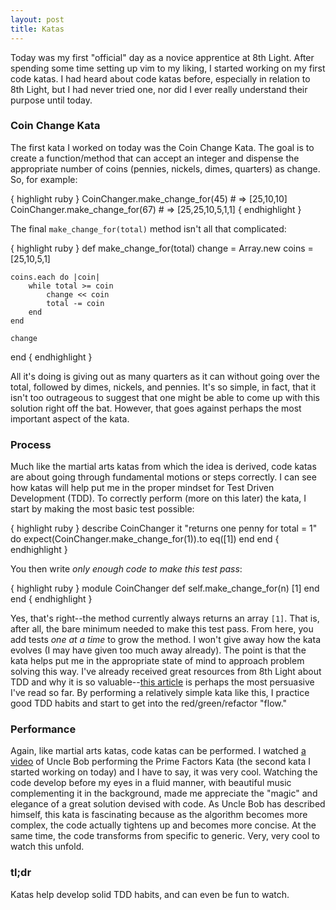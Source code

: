```yaml
---
layout: post
title: Katas
---
```

Today was my first "official" day as a novice apprentice at 8th Light. After spending some time setting up vim to my liking, I started working on my first code katas. I had heard about code katas before, especially in relation to 8th Light, but I had never tried one, nor did I ever really understand their purpose until today.

### Coin Change Kata
The first kata I worked on today was the Coin Change Kata. The goal is to create a function/method that can accept an integer and dispense the appropriate number of coins (pennies, nickels, dimes, quarters) as change. So, for example:

{ highlight ruby }
CoinChanger.make_change_for(45) # => [25,10,10]
CoinChanger.make_change_for(67) # => [25,25,10,5,1,1]
{ endhighlight }

The final `make_change_for(total)` method isn't all that complicated:

{ highlight ruby }
def make_change_for(total)
	change = Array.new
	coins = [25,10,5,1]

	coins.each do |coin|
		while total >= coin
			change << coin
			total -= coin
		end
	end

	change
end
{ endhighlight }

All it's doing is giving out as many quarters as it can without going over the total, followed by dimes, nickels, and pennies. It's so simple, in fact, that it isn't too outrageous to suggest that one might be able to come up with this solution right off the bat. However, that goes against perhaps the most important aspect of the kata.

### Process
Much like the martial arts katas from which the idea is derived, code katas are about going through fundamental motions or steps correctly. I can see how katas will help put me in the proper mindset for Test Driven Development (TDD). To correctly perform (more on this later) the kata, I start by making the most basic test possible:

{ highlight ruby }
describe CoinChanger
	it "returns one penny for total = 1" do
		expect(CoinChanger.make_change_for(1)).to eq([1])
	end
end
{ endhighlight }

You then write *only enough code to make this test pass*:

{ highlight ruby }
module CoinChanger
	def self.make_change_for(n)
		[1]
	end
end
{ endhighlight }

Yes, that's right--the method currently always returns an array `[1]`. That is, after all, the bare minimum needed to make this test pass. From here, you add tests *one at a time* to grow the method. I won't give away how the kata evolves (I may have given too much away already). The point is that the kata helps put me in the appropriate state of mind to approach problem solving this way. I've already received great resources from 8th Light about TDD and why it is so valuable--[this article](http://butunclebob.com/ArticleS.UncleBob.TheThreeRulesOfTdd) is perhaps the most persuasive I've read so far. By performing a relatively simple kata like this, I practice good TDD habits and start to get into the red/green/refactor "flow."

### Performance
Again, like martial arts katas, code katas can be performed. I watched [a video](http://codekatas.org/casts/7762511.aspx) of Uncle Bob performing the Prime Factors Kata (the second kata I started working on today) and I have to say, it was very cool. Watching the code develop before my eyes in a fluid manner, with beautiful music complementing it in the background, made me appreciate the "magic" and elegance of a great solution devised with code. As Uncle Bob has described himself, this kata is fascinating because as the algorithm becomes more complex, the code actually tightens up and becomes more concise. At the same time, the code transforms from specific to generic. Very, very cool to watch this unfold.

### tl;dr
Katas help develop solid TDD habits, and can even be fun to watch.
